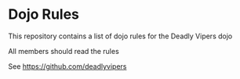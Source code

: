Dojo Rules
==========

This repository contains a list of dojo rules for the Deadly Vipers dojo

All members should read the rules

See https://github.com/deadlyvipers
